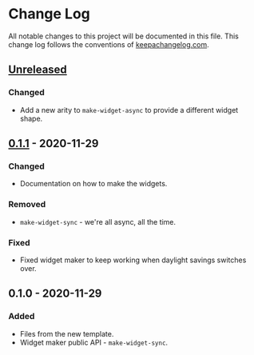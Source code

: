 # Change Log
All notable changes to this project will be documented in this file. This change log follows the conventions of [keepachangelog.com](http://keepachangelog.com/).

## [Unreleased]
### Changed
- Add a new arity to `make-widget-async` to provide a different widget shape.

## [0.1.1] - 2020-11-29
### Changed
- Documentation on how to make the widgets.

### Removed
- `make-widget-sync` - we're all async, all the time.

### Fixed
- Fixed widget maker to keep working when daylight savings switches over.

## 0.1.0 - 2020-11-29
### Added
- Files from the new template.
- Widget maker public API - `make-widget-sync`.

[Unreleased]: https://github.com/your-name/advent-2020/compare/0.1.1...HEAD
[0.1.1]: https://github.com/your-name/advent-2020/compare/0.1.0...0.1.1

